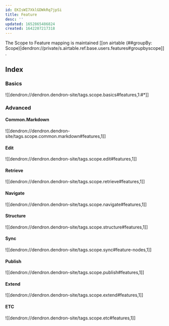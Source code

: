 ```yaml
---
id: EKIsWI7XklGDWkRq7jpSi
title: Feature
desc: ''
updated: 1652865486824
created: 1642207217318
---
```


The Scope to Feature mapping is maintained [[on airtable (##groupBy: Scope)|dendron://private/s.airtable.ref.base.users.features#groupbyscope]].
## Index

### Basics

![[dendron://dendron.dendron-site/tags.scope.basics#features,1:#*]]

### Advanced

#### Common.Markdown

![[dendron://dendron.dendron-site/tags.scope.common.markdown#features,1]]

#### Edit

![[dendron://dendron.dendron-site/tags.scope.edit#features,1]]

#### Retrieve

![[dendron://dendron.dendron-site/tags.scope.retrieve#features,1]]

#### Navigate

![[dendron://dendron.dendron-site/tags.scope.navigate#features,1]]
#### Structure

![[dendron://dendron.dendron-site/tags.scope.structure#features,1]]

#### Sync

![[dendron://dendron.dendron-site/tags.scope.sync#feature-nodes,1]]

#### Publish

![[dendron://dendron.dendron-site/tags.scope.publish#features,1]]
  
#### Extend

![[dendron://dendron.dendron-site/tags.scope.extend#features,1]]

#### ETC

![[dendron://dendron.dendron-site/tags.scope.etc#features,1]]

